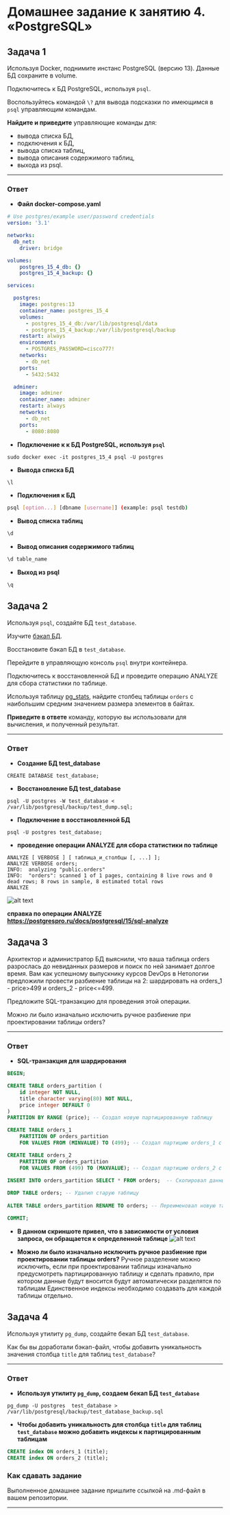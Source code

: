 # Домашнее задание к занятию 4. «PostgreSQL»

## Задача 1

Используя Docker, поднимите инстанс PostgreSQL (версию 13). Данные БД сохраните в volume.

Подключитесь к БД PostgreSQL, используя `psql`.

Воспользуйтесь командой `\?` для вывода подсказки по имеющимся в `psql` управляющим командам.

**Найдите и приведите** управляющие команды для:

- вывода списка БД,
- подключения к БД,
- вывода списка таблиц,
- вывода описания содержимого таблиц,
- выхода из psql.
____
### Ответ

* **Файл docker-compose.yaml**
```yaml
# Use postgres/example user/password credentials
version: '3.1'

networks:
  db_net:
    driver: bridge

volumes:
    postgres_15_4_db: {}
    postgres_15_4_backup: {}

services:

  postgres:
    image: postgres:13
    container_name: postgres_15_4
    volumes:
      - postgres_15_4_db:/var/lib/postgresql/data
      - postgres_15_4_backup:/var/lib/postgresql/backup
    restart: always
    environment:
      - POSTGRES_PASSWORD=cisco777!
    networks:
      - db_net
    ports:
      - 5432:5432

  adminer:
    image: adminer
    container_name: adminer
    restart: always
    networks:
      - db_net
    ports:
      - 8080:8080
```
* **Подключение к к БД PostgreSQL, используя `psql`**
```
sudo docker exec -it postgres_15_4 psql -U postgres
```
* **Вывода списка БД**
```bash
\l
```
* **Подключения к БД**
```bash
psql [option...] [dbname [username]] (example: psql testdb)
```
* **Вывод списка таблиц**
```bash
\d
```
* **Вывод описания содержимого таблиц**
```bash
\d table_name
```
* **Выход из psql**
```bash
\q
```

## Задача 2

Используя `psql`, создайте БД `test_database`.

Изучите [бэкап БД](https://github.com/netology-code/virt-homeworks/tree/virt-11/06-db-04-postgresql/test_data).

Восстановите бэкап БД в `test_database`.

Перейдите в управляющую консоль `psql` внутри контейнера.

Подключитесь к восстановленной БД и проведите операцию ANALYZE для сбора статистики по таблице.

Используя таблицу [pg_stats](https://postgrespro.ru/docs/postgresql/12/view-pg-stats), найдите столбец таблицы `orders` 
с наибольшим средним значением размера элементов в байтах.

**Приведите в ответе** команду, которую вы использовали для вычисления, и полученный результат.

____
### Ответ

* **Создание БД test_database**
```
CREATE DATABASE test_database;
```
* **Восстановление БД test_database**
```
psql -U postgres -W test_database < /var/lib/postgresql/backup/test_dump.sql;
```
* **Подключение в восстановленной БД**
```
psql -U postgres test_database;
```
* **проведение операции ANALYZE для сбора статистики по таблице**
```
ANALYZE [ VERBOSE ] [ таблица_и_столбцы [, ...] ];
ANALYZE VERBOSE orders;
INFO:  analyzing "public.orders"
INFO:  "orders": scanned 1 of 1 pages, containing 8 live rows and 0 dead rows; 8 rows in sample, 8 estimated total rows
ANALYZE
```
![alt text](https://github.com/filipp761/Netology-sdb-homewoks/blob/main/15-04/img/ANALYZE.png)

**справка по операции ANALYZE https://postgrespro.ru/docs/postgresql/15/sql-analyze**

## Задача 3

Архитектор и администратор БД выяснили, что ваша таблица orders разрослась до невиданных размеров и
поиск по ней занимает долгое время. Вам как успешному выпускнику курсов DevOps в Нетологии предложили
провести разбиение таблицы на 2: шардировать на orders_1 - price>499 и orders_2 - price<=499.

Предложите SQL-транзакцию для проведения этой операции.

Можно ли было изначально исключить ручное разбиение при проектировании таблицы orders?
____
### Ответ
* **SQL-транзакция для шардирования**
```SQL
BEGIN;

CREATE TABLE orders_partition (
    id integer NOT NULL,
    title character varying(80) NOT NULL,
    price integer DEFAULT 0
)
PARTITION BY RANGE (price); -- Создал новую партицированную таблицу

CREATE TABLE orders_1
    PARTITION OF orders_partition
    FOR VALUES FROM (MINVALUE) TO (499); -- Создал партицию orders_1 с price>499

CREATE TABLE orders_2
    PARTITION OF orders_partition
    FOR VALUES FROM (499) TO (MAXVALUE); -- Создал партицию orders_2 с price<=499

INSERT INTO orders_partition SELECT * FROM orders;  -- Скопировал данные в новую таблицу
   
DROP TABLE orders; -- Удалил старую таблицу
   
ALTER TABLE orders_partition RENAME TO orders; -- Переименовал новую таблицу в старое название

COMMIT; 
```
* **В данном скриншоте привел, что в зависимости от условия запроса, он обращается к определенной таблице**
![alt text](https://github.com/filipp761/Netology-sdb-homewoks/blob/main/15-04/img/PARTITION.png)

* **Можно ли было изначально исключить ручное разбиение при проектировании таблицы orders?**
Ручное разделение можно исключить, если при проектировании таблицы изначально предусмотреть партицированную таблицу и сделать правило, при котором данные будут вносится будут автоматически разделятся по таблицам
Единственное индексы необходимо создавать для каждой таблицы отдельно.

## Задача 4

Используя утилиту `pg_dump`, создайте бекап БД `test_database`.

Как бы вы доработали бэкап-файл, чтобы добавить уникальность значения столбца `title` для таблиц `test_database`?
____
### Ответ
* **Используя утилиту `pg_dump`, создаем бекап БД `test_database`**
```
pg_dump -U postgres  test_database > /var/lib/postgresql/backup/test_database_backup.sql
```
* **Чтобы добавить уникальность для столбца `title` для таблиц `test_database` можно добавить индексы к партицированным таблицам**
```sql
CREATE index ON orders_1 (title);
CREATE index ON orders_2 (title);
```


### Как cдавать задание

Выполненное домашнее задание пришлите ссылкой на .md-файл в вашем репозитории.

---

